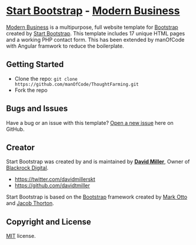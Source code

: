 # [Start Bootstrap](http://startbootstrap.com/) - [Modern Business](http://startbootstrap.com/template-overviews/modern-business/)

[Modern Business](http://startbootstrap.com/template-overviews/modern-business/) is a multipurpose, full website template for [Bootstrap](http://getbootstrap.com/) created by [Start Bootstrap](http://startbootstrap.com/). This template includes 17 unique HTML pages and a working PHP contact form. This has been extended by manOfCode with Angular framwork to reduce the boilerplate.

## Getting Started

* Clone the repo: `git clone https://github.com/manOfCode/ThoughtFarming.git`
* Fork the repo

## Bugs and Issues

Have a bug or an issue with this template? [Open a new issue](https://github.com/manOfCode/ThoughtFarming/issues) here on GitHub.

## Creator

Start Bootstrap was created by and is maintained by **[David Miller](http://davidmiller.io/)**, Owner of [Blackrock Digital](http://blackrockdigital.io/).

* https://twitter.com/davidmillerskt
* https://github.com/davidtmiller

Start Bootstrap is based on the [Bootstrap](http://getbootstrap.com/) framework created by [Mark Otto](https://twitter.com/mdo) and [Jacob Thorton](https://twitter.com/fat).

## Copyright and License

[MIT](https://github.com/BlackrockDigital/startbootstrap-modern-business/blob/gh-pages/LICENSE) license.
